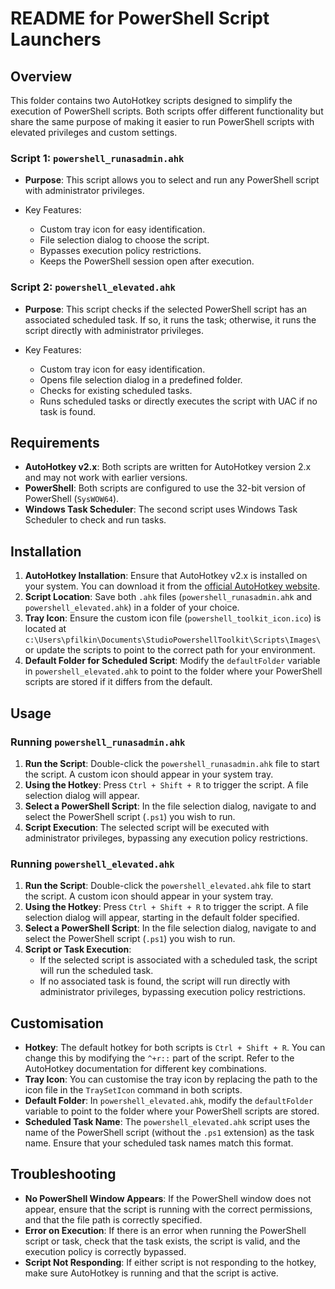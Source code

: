 # README for PowerShell Script Launchers

## Overview

This folder contains two AutoHotkey scripts designed to simplify the execution of PowerShell scripts. Both scripts offer different functionality but share the same purpose of making it easier to run PowerShell scripts with elevated privileges and custom settings.

### Script 1: `powershell_runasadmin.ahk`

- **Purpose**: This script allows you to select and run any PowerShell script with administrator privileges.

- Key Features:
  - Custom tray icon for easy identification.
  - File selection dialog to choose the script.
  - Bypasses execution policy restrictions.
  - Keeps the PowerShell session open after execution.

### Script 2: `powershell_elevated.ahk`

- **Purpose**: This script checks if the selected PowerShell script has an associated scheduled task. If so, it runs the task; otherwise, it runs the script directly with administrator privileges.

- Key Features:
  - Custom tray icon for easy identification.
  - Opens file selection dialog in a predefined folder.
  - Checks for existing scheduled tasks.
  - Runs scheduled tasks or directly executes the script with UAC if no task is found.

## Requirements

- **AutoHotkey v2.x**: Both scripts are written for AutoHotkey version 2.x and may not work with earlier versions.
- **PowerShell**: Both scripts are configured to use the 32-bit version of PowerShell (`SysWOW64`).
- **Windows Task Scheduler**: The second script uses Windows Task Scheduler to check and run tasks.

## Installation

1. **AutoHotkey Installation**: Ensure that AutoHotkey v2.x is installed on your system. You can download it from the [official AutoHotkey website](https://www.autohotkey.com/).
2. **Script Location**: Save both `.ahk` files (`powershell_runasadmin.ahk` and `powershell_elevated.ahk`) in a folder of your choice.
3. **Tray Icon**: Ensure the custom icon file (`powershell_toolkit_icon.ico`) is located at `c:\Users\pfilkin\Documents\StudioPowershellToolkit\Scripts\Images\` or update the scripts to point to the correct path for your environment.
4. **Default Folder for Scheduled Script**: Modify the `defaultFolder` variable in `powershell_elevated.ahk` to point to the folder where your PowerShell scripts are stored if it differs from the default.

## Usage

### Running `powershell_runasadmin.ahk`

1. **Run the Script**: Double-click the `powershell_runasadmin.ahk` file to start the script. A custom icon should appear in your system tray.
2. **Using the Hotkey**: Press `Ctrl + Shift + R` to trigger the script. A file selection dialog will appear.
3. **Select a PowerShell Script**: In the file selection dialog, navigate to and select the PowerShell script (`.ps1`) you wish to run.
4. **Script Execution**: The selected script will be executed with administrator privileges, bypassing any execution policy restrictions.

### Running `powershell_elevated.ahk`

1. **Run the Script**: Double-click the `powershell_elevated.ahk` file to start the script. A custom icon should appear in your system tray.
2. **Using the Hotkey**: Press `Ctrl + Shift + R` to trigger the script. A file selection dialog will appear, starting in the default folder specified.
3. **Select a PowerShell Script**: In the file selection dialog, navigate to and select the PowerShell script (`.ps1`) you wish to run.
4. **Script or Task Execution**:
   - If the selected script is associated with a scheduled task, the script will run the scheduled task.
   - If no associated task is found, the script will run directly with administrator privileges, bypassing execution policy restrictions.

## Customisation

- **Hotkey**: The default hotkey for both scripts is `Ctrl + Shift + R`. You can change this by modifying the `^+r::` part of the script. Refer to the AutoHotkey documentation for different key combinations.
- **Tray Icon**: You can customise the tray icon by replacing the path to the icon file in the `TraySetIcon` command in both scripts.
- **Default Folder**: In `powershell_elevated.ahk`, modify the `defaultFolder` variable to point to the folder where your PowerShell scripts are stored.
- **Scheduled Task Name**: The `powershell_elevated.ahk` script uses the name of the PowerShell script (without the `.ps1` extension) as the task name. Ensure that your scheduled task names match this format.

## Troubleshooting

- **No PowerShell Window Appears**: If the PowerShell window does not appear, ensure that the script is running with the correct permissions, and that the file path is correctly specified.
- **Error on Execution**: If there is an error when running the PowerShell script or task, check that the task exists, the script is valid, and the execution policy is correctly bypassed.
- **Script Not Responding**: If either script is not responding to the hotkey, make sure AutoHotkey is running and that the script is active.
